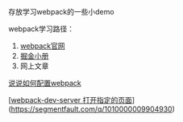 存放学习webpack的一些小demo

webpack学习路径：

1. [webpack官网](https://www.webpackjs.com/concepts/)
2. [掘金小册](https://juejin.im/book/5a6abad5518825733c144469)
3. 网上文章

[说说如何配置webpack](https://www.jianshu.com/p/2f0f1e34eb65)

[[webpack-dev-server 打开指定的页面](https://segmentfault.com/q/1010000009904930)](https://segmentfault.com/q/1010000009904930)



